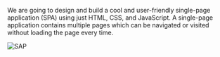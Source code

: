 We are going to design and build a cool and user-friendly single-page application (SPA) using just HTML, CSS, and JavaScript. A single-page application contains multiple pages which can be navigated or visited without loading the page every time.



![SAP](https://github.com/Subhashnee15/Single-page-appn/assets/126400709/53ec670a-e2fa-4836-afeb-f732c689e2ec)
 
